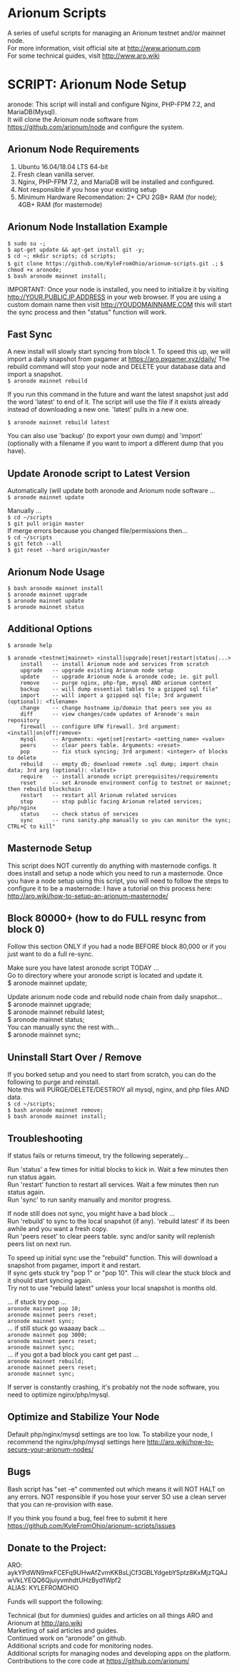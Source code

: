 # Arionum Scripts

A series of useful scripts for managing an Arionum testnet and/or mainnet node.  
For more information, visit official site at http://www.arionum.com   
For some technical guides, visit http://www.aro.wiki

# SCRIPT: Arionum Node Setup 

aronode: This script will install and configure Nginx, PHP-FPM 7.2, and MariaDB(Mysql).  
It will clone the Arionum node software from https://github.com/arionum/node and configure the system.  

## Arionum Node Requirements
1. Ubuntu 16.04/18.04 LTS 64-bit 
2. Fresh clean vanilla server.  
3. Nginx, PHP-FPM 7.2, and MariaDB will be installed and configured.  
4. Not responsible if you hose your existing setup
5. Minimum Hardware Recomendation: 2+ CPU 2GB+ RAM (for node); 4GB+ RAM (for masternode)

## Arionum Node Installation Example
`$ sudo su -;`    
`$ apt-get update && apt-get install git -y;`  
`$ cd ~; mkdir scripts; cd scripts;`  
`$ git clone https://github.com/KyleFromOhio/arionum-scripts.git .;` 
`$ chmod +x aronode;`  
`$ bash aronode mainnet install;` 

IMPORTANT: Once your node is installed, you need to initialize it by visiting http://YOUR.PUBLIC.IP.ADDRESS in your web browser. If you are using a custom domain name then visit http://YOUDOMAINNAME.COM this will start the sync process and then "status" function will work.

## Fast Sync
A new install will slowly start syncing from block 1. To speed this up, we will import a daily snapshot from pxgamer at https://aro.pxgamer.xyz/daily/ The rebuild command will stop your node and DELETE your database data and import a snapshot.      
`$ aronode mainnet rebuild`   

If you run this command in the future and want the latest snapshot just add the word 'latest' to end of it. The script will use the file if it exists already instead of downloading a new one. 'latest' pulls in a new one. 

`$ aronode mainnet rebuild latest`     

You can also use 'backup' (to export your own dump) and 'import' (optionally with a filename if you want to import a different dump that you have).

## Update Aronode script to Latest Version

Automatically (will update both aronode and Arionum node software ...  
`$ aronode mainnet update`   

Manually ...   
`$ cd ~/scripts`  
`$ git pull origin master`  
If merge errors because you changed file/permissions then...    
`$ cd ~/scripts`  
`$ git fetch --all`  
`$ git reset --hard origin/master`  

## Arionum Node Usage
`$ bash aronode mainnet install`   
`$ aronode mainnet upgrade`    
`$ aronode mainnet update`   
`$ aronode mainnet status`  

## Additional Options
`$ aronode help`  

`$ aronode <testnet|mainnet> <install|upgrade|reset|restart|status|...>`   
`    install   -- install Arionum node and services from scratch`  
`    upgrade   -- upgrade existing Arionum node setup`  
`    update    -- upgrade Arionum node & aronode code; ie. git pull`  
`    remove    -- purge nginx, php-fpm, mysql AND arionum content`  
`    backup    -- will dump essential tables to a gzipped sql file"`  
`    import    -- will import a gzipped sql file; 3rd argument (optional): <filename>`  
`    change    -- change hostname ip/domain that peers see you as`  
`    diff      -- view changes/code updates of Aronode's main repository`  
`    firewall  -- configure UFW firewall. 3rd argument: <install|on|off|remove>`  
`    mysql     -- Arguments: <get|set|restart> <setting_name> <value>`  
`    peers     -- clear peers table. Arguments: <reset>`  
`    pop       -- fix stuck syncing; 3rd argument: <integer> of blocks to delete`  
`    rebuild   -- empty db; download remote .sql dump; import chain data; 3rd arg (optional): <latest>`     
`    require   -- install aronode script prerequisites/requirements`  
`    reset     -- set Aronode environment config to testnet or mainnet; then rebuild blockchain`  
`    restart   -- restart all Arionum related services`  
`    stop      -- stop public facing Arionum related services; php/nginx`  
`    status    -- check status of services`  
`    sync      -- runs sanity.php manually so you can monitor the sync; CTRL+C to kill"`  

## Masternode Setup
This script does NOT currently do anything with masternode configs. It does install and setup a node which you need to run a masternode. Once you have a node setup using this script, you will need to follow the steps to configure it to be a masternode: I have a tutorial on this process here: http://aro.wiki/how-to-setup-an-arionum-masternode/

## Block 80000+ (how to do FULL resync from block 0)
Follow this section ONLY if you had a node BEFORE block 80,000 or if you just want to do a full re-sync. 

Make sure you have latest aronode script TODAY ...  
Go to directory where your aronode script is located and update it.  
$ aronode mainnet update;  

Update arionum node code and rebuild node chain from daily snapshot...  
$ aronode mainnet upgrade;  
$ aronode mainnet rebuild latest;  
$ aronode mainnet status;  
You can manually sync the rest with...  
$ aronode mainnet sync;  

## Uninstall Start Over / Remove  
If you borked setup and you need to start from scratch, you can do the following to purge and reinstall.  
Note this will PURGE/DELETE/DESTROY all mysql, nginx, and php files AND data.  
`$ cd ~/scripts;`   
`$ bash aronode mainnet remove;`    
`$ bash aronode mainnet install;`     
  
## Troubleshooting
If status fails or returns timeout, try the following seperately...   

Run 'status' a few times for initial blocks to kick in. Wait a few minutes then run status again.   
Run 'restart' function to restart all services. Wait a few minutes then run status again.  
Run 'sync' to run sanity manually and monitor progress.  

If node still does not sync, you might have a bad block ...  
Run 'rebuild' to sync to the local snapshot (if any). 'rebuild latest' if its been awhile and you want a fresh copy.  
Run 'peers reset' to clear peers table. sync and/or sanity will replenish peers list on next run.

To speed up initial sync use the "rebuild" function. This will download a snapshot from pxgamer, import it and restart.  
If sync gets stuck try "pop 1" or "pop 10". This will clear the stuck block and it should start syncing again.  
Try not to use "rebuild latest" unless your local snapshot is months old.  
  
... if stuck try pop ...  
`aronode mainnet pop 10;`  
`aronode mainnet peers reset;`   
`aronode mainnet sync;`  
... if still stuck go waaaay back ...  
`aronode mainnet pop 3000;`   
`aronode mainnet peers reset;`  
`aronode mainnet sync;`  
... if you got a bad block you cant get past ...  
`aronode mainnet rebuild;`   
`aronode mainnet peers reset;`  
`aronode mainnet sync;`  

If server is constantly crashing, it's probably not the node software, you need to optimize nginx/php/mysql.

## Optimize and Stabilize Your Node
Default php/nginx/mysql settings are too low. To stabilize your node, I recommend the nginx/php/mysql settings here http://aro.wiki/how-to-secure-your-arionum-nodes/

## Bugs
Bash script has "set -e" commented out which means it will NOT HALT on any errors. NOT responsible if you hose your server SO use a clean server that you can re-provision with ease.    

If you think you found a bug, feel free to submit it here https://github.com/KyleFromOhio/arionum-scripts/issues  
  
## Donate to the Project:  
ARO: aykYPdWN9mkFCEFq9UHwAfZvmKKBsLjCf3GBLYdgebY5ptz8KxMjzTQAJwVkLYEQQ6QjuiyvmhdtUHzByd1Wpf2  
ALIAS: KYLEFROMOHIO  
  
Funds will support the following:  
  
Technical (but for dummies) guides and articles on all things ARO and Arionum at http://aro.wiki   
Marketing of said articles and guides.   
Continued work on “aronode” on github.   
Additional scripts and code for monitoring nodes.  
Additional scripts for managing nodes and developing apps on the platform.  
Contributions to the core code at https://github.com/arionum/  
